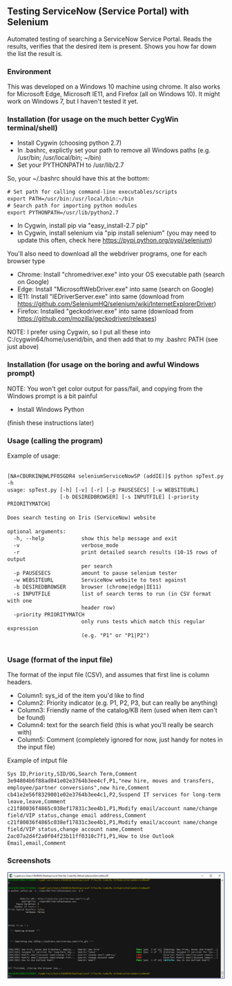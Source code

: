 ## Testing ServiceNow (Service Portal) with Selenium

Automated testing of searching a ServiceNow Service Portal.  Reads the results, verifies that the desired item is present.  Shows you how far down the list the result is.


### Environment

This was developed on a Windows 10 machine using chrome.  It also works for Microsoft Edge, Microsoft IE11, and Firefox (all on Windows 10).  It might work on Windows 7, but I haven't tested it yet.

### Installation (for usage on the much better CygWin terminal/shell)

- Install Cygwin (choosing python 2.7)
- In .bashrc, explictly set your path to remove all Windows paths (e.g. /usr/bin; /usr/local/bin; ~/bin)
- Set your PYTHONPATH to /usr/lib/2.7

So, your ~/.bashrc should have this at the bottom:

```
# Set path for calling command-line executables/scripts
export PATH=/usr/bin:/usr/local/bin:~/bin
# Search path for importing python modules
export PYTHONPATH=/usr/lib/python2.7
```


- In Cygwin, install pip via "easy_install-2.7 pip"
- In Cygwin, install selenium via "pip install selenium" (you may need to update this often, check here https://pypi.python.org/pypi/selenium)

You'll also need to download all the webdriver programs, one for each browser type

- Chrome: Install "chromedriver.exe" into your OS executable path (search on Google)
- Edge: Install "MicrosoftWebDriver.exe" into same (search on Google)
- IE11: Install "IEDriverServer.exe" into same (download from https://github.com/SeleniumHQ/selenium/wiki/InternetExplorerDriver)
- Firefox: Installed "geckodriver.exe" into same (download from https://github.com/mozilla/geckodriver/releases)

NOTE: I prefer using Cygwin, so I put all these into C:/cygwin64/home/userid/bin, and then add that to my .bashrc PATH (see just above)


### Installation (for usage on the boring and awful Windows prompt)

NOTE: You won't get color output for pass/fail, and copying from the Windows prompt is a bit painful

- Install Windows Python

(finish these instructions later)


### Usage (calling the program)


Example of usage:

```

[NA+CBURKIN@WLPF0SGDR4 seleniumServiceNowSP (addIE)]$ python spTest.py -h
usage: spTest.py [-h] [-v] [-r] [-p PAUSESECS] [-w WEBSITEURL]
                 [-b DESIREDBROWSER] [-s INPUTFILE] [-priority PRIORITYMATCH]

Does search testing on Iris (ServiceNow) website

optional arguments:
  -h, --help            show this help message and exit
  -v                    verbose_mode
  -r                    print detailed search results (10-15 rows of output
                        per search
  -p PAUSESECS          amount to pause selenium tester
  -w WEBSITEURL         ServiceNow website to test against
  -b DESIREDBROWSER     browser (chrome|edge|IE11)
  -s INPUTFILE          list of search terms to run (in CSV format with one
                        header row)
  -priority PRIORITYMATCH
                        only runs tests which match this regular expression
                        (e.g. "P1" or "P1|P2")


```

### Usage (format of the input file)

The format of the input file (CSV), and assumes that first line is column headers.  

- Column1: sys_id of the item you'd like to find
- Column2: Priority indicator (e.g. P1, P2, P3, but can really be anything)
- Column3: Friendly name of the catalog/KB item (used when item can't be found) 
- Column4: text for the search field (this is what you'll really be search with)
- Column5: Comment (completely ignored for now, just handy for notes in the input file)

Example of intput file

```
Sys ID,Priority,SID/OG,Search Term,Comment
3e94804b6f88ad041e02e3764b3ee4cf,P1,"new hire, moves and transfers, employee/partner conversions",new hire,Comment
cb41e2e56f8329001e02e3764b3ee4c1,P2,Suspend IT services for long-term leave,leave,Comment
c21f80036f4865c038ef17831c3ee4b1,P1,Modify email/account name/change field/VIP status,change email address,Comment
c21f80036f4865c038ef17831c3ee4b1,P1,Modify email/account name/change field/VIP status,change account name,Comment
2ac07a2d4f2a0f04f23b11ff0310c7f1,P1,How to Use Outlook Email,email,Comment
```

### Screenshots

![alt text](screenshots/example-output-cygwin.png "Screenshot of colored output using cygwin")

